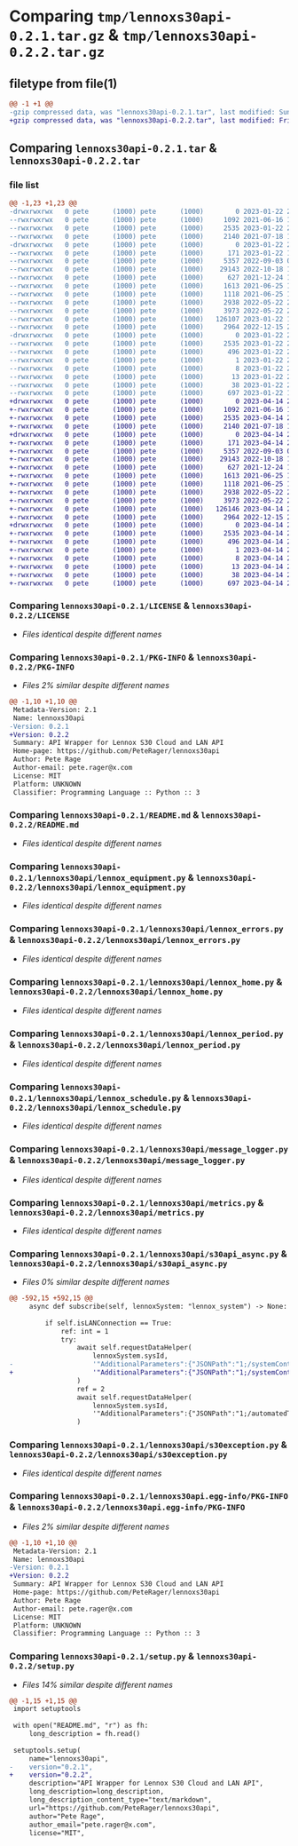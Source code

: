 # Comparing `tmp/lennoxs30api-0.2.1.tar.gz` & `tmp/lennoxs30api-0.2.2.tar.gz`

## filetype from file(1)

```diff
@@ -1 +1 @@
-gzip compressed data, was "lennoxs30api-0.2.1.tar", last modified: Sun Jan 22 21:14:42 2023, max compression
+gzip compressed data, was "lennoxs30api-0.2.2.tar", last modified: Fri Apr 14 23:30:21 2023, max compression
```

## Comparing `lennoxs30api-0.2.1.tar` & `lennoxs30api-0.2.2.tar`

### file list

```diff
@@ -1,23 +1,23 @@
-drwxrwxrwx   0 pete      (1000) pete      (1000)        0 2023-01-22 21:14:42.188187 lennoxs30api-0.2.1/
--rwxrwxrwx   0 pete      (1000) pete      (1000)     1092 2021-06-16 19:56:17.000000 lennoxs30api-0.2.1/LICENSE
--rwxrwxrwx   0 pete      (1000) pete      (1000)     2535 2023-01-22 21:14:42.186188 lennoxs30api-0.2.1/PKG-INFO
--rwxrwxrwx   0 pete      (1000) pete      (1000)     2140 2021-07-18 14:46:26.000000 lennoxs30api-0.2.1/README.md
-drwxrwxrwx   0 pete      (1000) pete      (1000)        0 2023-01-22 21:14:42.111178 lennoxs30api-0.2.1/lennoxs30api/
--rwxrwxrwx   0 pete      (1000) pete      (1000)      171 2023-01-22 16:40:04.000000 lennoxs30api-0.2.1/lennoxs30api/__init__.py
--rwxrwxrwx   0 pete      (1000) pete      (1000)     5357 2022-09-03 00:30:25.000000 lennoxs30api-0.2.1/lennoxs30api/lennox_equipment.py
--rwxrwxrwx   0 pete      (1000) pete      (1000)    29143 2022-10-18 13:38:00.000000 lennoxs30api-0.2.1/lennoxs30api/lennox_errors.py
--rwxrwxrwx   0 pete      (1000) pete      (1000)      627 2021-12-24 15:46:31.000000 lennoxs30api-0.2.1/lennoxs30api/lennox_home.py
--rwxrwxrwx   0 pete      (1000) pete      (1000)     1613 2021-06-25 11:10:06.000000 lennoxs30api-0.2.1/lennoxs30api/lennox_period.py
--rwxrwxrwx   0 pete      (1000) pete      (1000)     1118 2021-06-25 11:10:06.000000 lennoxs30api-0.2.1/lennoxs30api/lennox_schedule.py
--rwxrwxrwx   0 pete      (1000) pete      (1000)     2938 2022-05-22 21:24:48.000000 lennoxs30api-0.2.1/lennoxs30api/message_logger.py
--rwxrwxrwx   0 pete      (1000) pete      (1000)     3973 2022-05-22 21:24:48.000000 lennoxs30api-0.2.1/lennoxs30api/metrics.py
--rwxrwxrwx   0 pete      (1000) pete      (1000)   126107 2023-01-22 16:40:29.000000 lennoxs30api-0.2.1/lennoxs30api/s30api_async.py
--rwxrwxrwx   0 pete      (1000) pete      (1000)     2964 2022-12-15 21:56:21.000000 lennoxs30api-0.2.1/lennoxs30api/s30exception.py
-drwxrwxrwx   0 pete      (1000) pete      (1000)        0 2023-01-22 21:14:42.173030 lennoxs30api-0.2.1/lennoxs30api.egg-info/
--rwxrwxrwx   0 pete      (1000) pete      (1000)     2535 2023-01-22 21:14:41.000000 lennoxs30api-0.2.1/lennoxs30api.egg-info/PKG-INFO
--rwxrwxrwx   0 pete      (1000) pete      (1000)      496 2023-01-22 21:14:41.000000 lennoxs30api-0.2.1/lennoxs30api.egg-info/SOURCES.txt
--rwxrwxrwx   0 pete      (1000) pete      (1000)        1 2023-01-22 21:14:41.000000 lennoxs30api-0.2.1/lennoxs30api.egg-info/dependency_links.txt
--rwxrwxrwx   0 pete      (1000) pete      (1000)        8 2023-01-22 21:14:41.000000 lennoxs30api-0.2.1/lennoxs30api.egg-info/requires.txt
--rwxrwxrwx   0 pete      (1000) pete      (1000)       13 2023-01-22 21:14:41.000000 lennoxs30api-0.2.1/lennoxs30api.egg-info/top_level.txt
--rwxrwxrwx   0 pete      (1000) pete      (1000)       38 2023-01-22 21:14:42.189185 lennoxs30api-0.2.1/setup.cfg
--rwxrwxrwx   0 pete      (1000) pete      (1000)      697 2023-01-22 16:39:56.000000 lennoxs30api-0.2.1/setup.py
+drwxrwxrwx   0 pete      (1000) pete      (1000)        0 2023-04-14 23:30:21.036753 lennoxs30api-0.2.2/
+-rwxrwxrwx   0 pete      (1000) pete      (1000)     1092 2021-06-16 19:56:17.000000 lennoxs30api-0.2.2/LICENSE
+-rwxrwxrwx   0 pete      (1000) pete      (1000)     2535 2023-04-14 23:30:21.033755 lennoxs30api-0.2.2/PKG-INFO
+-rwxrwxrwx   0 pete      (1000) pete      (1000)     2140 2021-07-18 14:46:26.000000 lennoxs30api-0.2.2/README.md
+drwxrwxrwx   0 pete      (1000) pete      (1000)        0 2023-04-14 23:30:20.942763 lennoxs30api-0.2.2/lennoxs30api/
+-rwxrwxrwx   0 pete      (1000) pete      (1000)      171 2023-04-14 23:27:17.000000 lennoxs30api-0.2.2/lennoxs30api/__init__.py
+-rwxrwxrwx   0 pete      (1000) pete      (1000)     5357 2022-09-03 00:30:25.000000 lennoxs30api-0.2.2/lennoxs30api/lennox_equipment.py
+-rwxrwxrwx   0 pete      (1000) pete      (1000)    29143 2022-10-18 13:38:00.000000 lennoxs30api-0.2.2/lennoxs30api/lennox_errors.py
+-rwxrwxrwx   0 pete      (1000) pete      (1000)      627 2021-12-24 15:46:31.000000 lennoxs30api-0.2.2/lennoxs30api/lennox_home.py
+-rwxrwxrwx   0 pete      (1000) pete      (1000)     1613 2021-06-25 11:10:06.000000 lennoxs30api-0.2.2/lennoxs30api/lennox_period.py
+-rwxrwxrwx   0 pete      (1000) pete      (1000)     1118 2021-06-25 11:10:06.000000 lennoxs30api-0.2.2/lennoxs30api/lennox_schedule.py
+-rwxrwxrwx   0 pete      (1000) pete      (1000)     2938 2022-05-22 21:24:48.000000 lennoxs30api-0.2.2/lennoxs30api/message_logger.py
+-rwxrwxrwx   0 pete      (1000) pete      (1000)     3973 2022-05-22 21:24:48.000000 lennoxs30api-0.2.2/lennoxs30api/metrics.py
+-rwxrwxrwx   0 pete      (1000) pete      (1000)   126146 2023-04-14 23:27:17.000000 lennoxs30api-0.2.2/lennoxs30api/s30api_async.py
+-rwxrwxrwx   0 pete      (1000) pete      (1000)     2964 2022-12-15 21:56:21.000000 lennoxs30api-0.2.2/lennoxs30api/s30exception.py
+drwxrwxrwx   0 pete      (1000) pete      (1000)        0 2023-04-14 23:30:21.015753 lennoxs30api-0.2.2/lennoxs30api.egg-info/
+-rwxrwxrwx   0 pete      (1000) pete      (1000)     2535 2023-04-14 23:30:20.000000 lennoxs30api-0.2.2/lennoxs30api.egg-info/PKG-INFO
+-rwxrwxrwx   0 pete      (1000) pete      (1000)      496 2023-04-14 23:30:20.000000 lennoxs30api-0.2.2/lennoxs30api.egg-info/SOURCES.txt
+-rwxrwxrwx   0 pete      (1000) pete      (1000)        1 2023-04-14 23:30:20.000000 lennoxs30api-0.2.2/lennoxs30api.egg-info/dependency_links.txt
+-rwxrwxrwx   0 pete      (1000) pete      (1000)        8 2023-04-14 23:30:20.000000 lennoxs30api-0.2.2/lennoxs30api.egg-info/requires.txt
+-rwxrwxrwx   0 pete      (1000) pete      (1000)       13 2023-04-14 23:30:20.000000 lennoxs30api-0.2.2/lennoxs30api.egg-info/top_level.txt
+-rwxrwxrwx   0 pete      (1000) pete      (1000)       38 2023-04-14 23:30:21.038754 lennoxs30api-0.2.2/setup.cfg
+-rwxrwxrwx   0 pete      (1000) pete      (1000)      697 2023-04-14 23:27:17.000000 lennoxs30api-0.2.2/setup.py
```

### Comparing `lennoxs30api-0.2.1/LICENSE` & `lennoxs30api-0.2.2/LICENSE`

 * *Files identical despite different names*

### Comparing `lennoxs30api-0.2.1/PKG-INFO` & `lennoxs30api-0.2.2/PKG-INFO`

 * *Files 2% similar despite different names*

```diff
@@ -1,10 +1,10 @@
 Metadata-Version: 2.1
 Name: lennoxs30api
-Version: 0.2.1
+Version: 0.2.2
 Summary: API Wrapper for Lennox S30 Cloud and LAN API
 Home-page: https://github.com/PeteRager/lennoxs30api
 Author: Pete Rage
 Author-email: pete.rager@x.com
 License: MIT
 Platform: UNKNOWN
 Classifier: Programming Language :: Python :: 3
```

### Comparing `lennoxs30api-0.2.1/README.md` & `lennoxs30api-0.2.2/README.md`

 * *Files identical despite different names*

### Comparing `lennoxs30api-0.2.1/lennoxs30api/lennox_equipment.py` & `lennoxs30api-0.2.2/lennoxs30api/lennox_equipment.py`

 * *Files identical despite different names*

### Comparing `lennoxs30api-0.2.1/lennoxs30api/lennox_errors.py` & `lennoxs30api-0.2.2/lennoxs30api/lennox_errors.py`

 * *Files identical despite different names*

### Comparing `lennoxs30api-0.2.1/lennoxs30api/lennox_home.py` & `lennoxs30api-0.2.2/lennoxs30api/lennox_home.py`

 * *Files identical despite different names*

### Comparing `lennoxs30api-0.2.1/lennoxs30api/lennox_period.py` & `lennoxs30api-0.2.2/lennoxs30api/lennox_period.py`

 * *Files identical despite different names*

### Comparing `lennoxs30api-0.2.1/lennoxs30api/lennox_schedule.py` & `lennoxs30api-0.2.2/lennoxs30api/lennox_schedule.py`

 * *Files identical despite different names*

### Comparing `lennoxs30api-0.2.1/lennoxs30api/message_logger.py` & `lennoxs30api-0.2.2/lennoxs30api/message_logger.py`

 * *Files identical despite different names*

### Comparing `lennoxs30api-0.2.1/lennoxs30api/metrics.py` & `lennoxs30api-0.2.2/lennoxs30api/metrics.py`

 * *Files identical despite different names*

### Comparing `lennoxs30api-0.2.1/lennoxs30api/s30api_async.py` & `lennoxs30api-0.2.2/lennoxs30api/s30api_async.py`

 * *Files 0% similar despite different names*

```diff
@@ -592,15 +592,15 @@
     async def subscribe(self, lennoxSystem: "lennox_system") -> None:
 
         if self.isLANConnection == True:
             ref: int = 1
             try:
                 await self.requestDataHelper(
                     lennoxSystem.sysId,
-                    '"AdditionalParameters":{"JSONPath":"1;/systemControl;/systemController;/reminderSensors;/reminders;/alerts/active;/alerts/meta;/fwm;/rgw;/devices;/zones;/equipments;/schedules;/occupancy;/system"}',
+                    '"AdditionalParameters":{"JSONPath":"1;/systemControl;/systemController;/reminderSensors;/reminders;/alerts/active;/alerts/meta;/bleProvisionDB;/ble;/indoorAirQuality;/fwm;/rgw;/devices;/zones;/equipments;/schedules;/occupancy;/system"}',
                 )
                 ref = 2
                 await self.requestDataHelper(
                     lennoxSystem.sysId,
                     '"AdditionalParameters":{"JSONPath":"1;/automatedTest;/zoneTestControl;/homes;/reminders;/algorithm;/historyReportFileDetails;/interfaces;/logs"}',
                 )
```

### Comparing `lennoxs30api-0.2.1/lennoxs30api/s30exception.py` & `lennoxs30api-0.2.2/lennoxs30api/s30exception.py`

 * *Files identical despite different names*

### Comparing `lennoxs30api-0.2.1/lennoxs30api.egg-info/PKG-INFO` & `lennoxs30api-0.2.2/lennoxs30api.egg-info/PKG-INFO`

 * *Files 2% similar despite different names*

```diff
@@ -1,10 +1,10 @@
 Metadata-Version: 2.1
 Name: lennoxs30api
-Version: 0.2.1
+Version: 0.2.2
 Summary: API Wrapper for Lennox S30 Cloud and LAN API
 Home-page: https://github.com/PeteRager/lennoxs30api
 Author: Pete Rage
 Author-email: pete.rager@x.com
 License: MIT
 Platform: UNKNOWN
 Classifier: Programming Language :: Python :: 3
```

### Comparing `lennoxs30api-0.2.1/setup.py` & `lennoxs30api-0.2.2/setup.py`

 * *Files 14% similar despite different names*

```diff
@@ -1,15 +1,15 @@
 import setuptools
 
 with open("README.md", "r") as fh:
     long_description = fh.read()
 
 setuptools.setup(
     name="lennoxs30api",
-    version="0.2.1",
+    version="0.2.2",
     description="API Wrapper for Lennox S30 Cloud and LAN API",
     long_description=long_description,
     long_description_content_type="text/markdown",
     url="https://github.com/PeteRager/lennoxs30api",
     author="Pete Rage",
     author_email="pete.rager@x.com",
     license="MIT",
```

